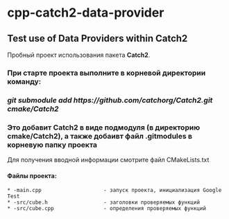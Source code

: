 # cpp-catch2-data-provider
## Test use of Data Providers within Catch2

Пробный проект использования пакета **Catch2**.

### При старте проекта выполните в корневой директории команду:
### _git submodule add https:\//github.com/catchorg/Catch2.git cmake/Catch2_
### Это добавит Catch2 в виде подмодуля (в директорию cmake/Catch2), а также добаивт файл .gitmodules в корневую папку проекта

Для получения вводной информации смотрите файл CMakeLists.txt

#### Файлы проекта:

    * -main.cpp                    - запуск проекта, инициализация Google Test
    * -src/cube.h                  - заголовки проверяемых функций
    * -src/cube.cpp                - определения проверяемых функций
